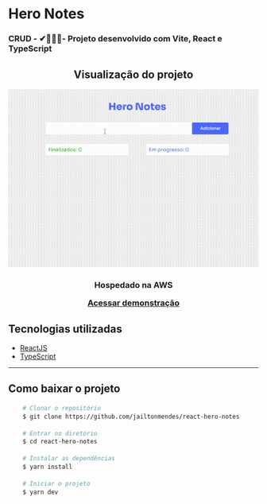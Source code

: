 
# Hero Notes

### CRUD - ✔👀📝❌- Projeto desenvolvido com **Vite**, **React** e **TypeScript**


<h2 align="center" >Visualização do projeto</h2>

<img src="src/assets/readme/CRUD_React.gif"></img>



<h3 align="center">
<P align="center" >Hospedado na <b>AWS</b></P>
    <a href="https://main.d70t7xxdgi3vx.amplifyapp.com/">Acessar demonstração</a>
</h3>

## Tecnologias utilizadas

- [ReactJS](https://reactjs.org)
- [TypeScript](https://www.typescriptlang.org/)

---


##  Como baixar o projeto

```bash
    # Clonar o repositório
    $ git clone https://github.com/jailtonmendes/react-hero-notes

    # Entrar no diretório
    $ cd react-hero-notes

    # Instalar as dependências
    $ yarn install

    # Iniciar o projeto
    $ yarn dev
```





